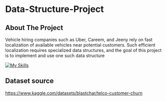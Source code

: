 ﻿# Data-Structure-Project

<!-- introduction -->
## About The Project

Vehicle hiring companies such as Uber, Careem, and Jeeny rely on fast localization of available vehicles near potential customers. Such efficient localization requires specialized data structures, and the goal of this project is to implement and use one such data structure

<!-- technology -->


[![My Skills](https://skillicons.dev/icons?i=java)](https://skillicons.dev)


## Dataset source
https://www.kaggle.com/datasets/blastchar/telco-customer-churn


